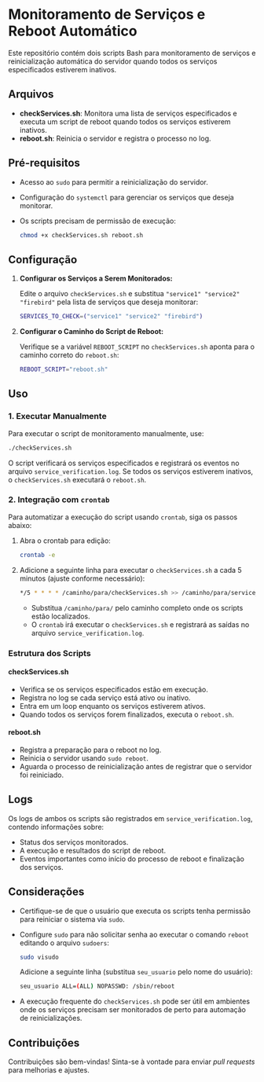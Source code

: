 # Monitoramento de Serviços e Reboot Automático

Este repositório contém dois scripts Bash para monitoramento de serviços e reinicialização automática do servidor quando todos os serviços especificados estiverem inativos.

## Arquivos

- **checkServices.sh**: Monitora uma lista de serviços especificados e executa um script de reboot quando todos os serviços estiverem inativos.
- **reboot.sh**: Reinicia o servidor e registra o processo no log.

## Pré-requisitos

- Acesso ao `sudo` para permitir a reinicialização do servidor.
- Configuração do `systemctl` para gerenciar os serviços que deseja monitorar.
- Os scripts precisam de permissão de execução:
  
  ```bash
  chmod +x checkServices.sh reboot.sh
  ```

## Configuração

1. **Configurar os Serviços a Serem Monitorados:**  
   
   Edite o arquivo `checkServices.sh` e substitua `"service1" "service2" "firebird"` pela lista de serviços que deseja monitorar:

   ```bash
   SERVICES_TO_CHECK=("service1" "service2" "firebird")
   ```

2. **Configurar o Caminho do Script de Reboot:**  
   
   Verifique se a variável `REBOOT_SCRIPT` no `checkServices.sh` aponta para o caminho correto do `reboot.sh`:

   ```bash
   REBOOT_SCRIPT="reboot.sh"
   ```

## Uso

### 1. Executar Manualmente

Para executar o script de monitoramento manualmente, use:

```bash
./checkServices.sh
```

O script verificará os serviços especificados e registrará os eventos no arquivo `service_verification.log`. Se todos os serviços estiverem inativos, o `checkServices.sh` executará o `reboot.sh`.

### 2. Integração com `crontab`

Para automatizar a execução do script usando `crontab`, siga os passos abaixo:

1. Abra o crontab para edição:

   ```bash
   crontab -e
   ```

2. Adicione a seguinte linha para executar o `checkServices.sh` a cada 5 minutos (ajuste conforme necessário):

   ```bash
   */5 * * * * /caminho/para/checkServices.sh >> /caminho/para/service_verification.log 2>&1
   ```

   - Substitua `/caminho/para/` pelo caminho completo onde os scripts estão localizados.
   - O `crontab` irá executar o `checkServices.sh` e registrará as saídas no arquivo `service_verification.log`.

### Estrutura dos Scripts

#### checkServices.sh

- Verifica se os serviços especificados estão em execução.
- Registra no log se cada serviço está ativo ou inativo.
- Entra em um loop enquanto os serviços estiverem ativos.
- Quando todos os serviços forem finalizados, executa o `reboot.sh`.

#### reboot.sh

- Registra a preparação para o reboot no log.
- Reinicia o servidor usando `sudo reboot`.
- Aguarda o processo de reinicialização antes de registrar que o servidor foi reiniciado.

## Logs

Os logs de ambos os scripts são registrados em `service_verification.log`, contendo informações sobre:

- Status dos serviços monitorados.
- A execução e resultados do script de reboot.
- Eventos importantes como início do processo de reboot e finalização dos serviços.

## Considerações

- Certifique-se de que o usuário que executa os scripts tenha permissão para reiniciar o sistema via `sudo`.
- Configure `sudo` para não solicitar senha ao executar o comando `reboot` editando o arquivo `sudoers`:

  ```bash
  sudo visudo
  ```

  Adicione a seguinte linha (substitua `seu_usuario` pelo nome do usuário):

  ```bash
  seu_usuario ALL=(ALL) NOPASSWD: /sbin/reboot
  ```

- A execução frequente do `checkServices.sh` pode ser útil em ambientes onde os serviços precisam ser monitorados de perto para automação de reinicializações.

## Contribuições

Contribuições são bem-vindas! Sinta-se à vontade para enviar *pull requests* para melhorias e ajustes.

